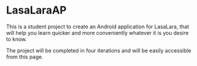 LasaLaraAP
==========

This is a student project to create an Android application for LasaLara, that will help you learn quicker and more conveniently whatever it is you desire to know.

The project will be completed in four iterations and will be easily accessible from this page.
